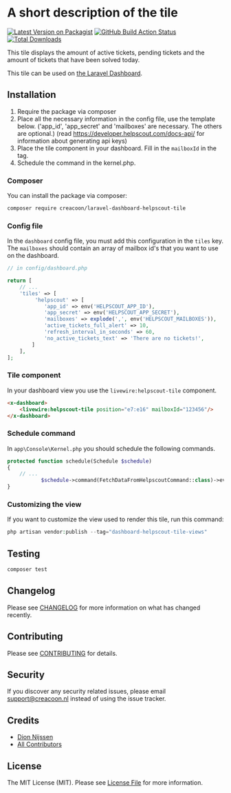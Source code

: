 # A short description of the tile

[![Latest Version on Packagist](https://img.shields.io/packagist/v/creacoon/laravel-dashboard-helpscout-tile.svg?style=flat-square)](https://packagist.org/packages/creacoon/laravel-dashboard-helpscout-tile)
[![GitHub Build Action Status](https://img.shields.io/github/workflow/status/creacoon/laravel-dashboard-helpscout-tile/PHP%20Composer/master)](https://github.com/creacoon/laravel-dashboard-helpscout-tile/actions?query=workflow%3Aphp+branch%3Amaster)
[![Total Downloads](https://img.shields.io/packagist/dt/creacoon/laravel-dashboard-helpscout-tile.svg?style=flat-square)](https://packagist.org/packages/creacoon/laravel-dashboard-helpscout-tile)

This tile displays the amount of active tickets, pending tickets and the amount of tickets that have been solved today. 

This tile can be used on [the Laravel Dashboard](https://docs.spatie.be/laravel-dashboard).

## Installation

1. Require the package via composer
1. Place all the necessary information in the config file, use the template below. ('app_id', 'app_secret' and 'mailboxes' are necessary. The others are optional.) (read https://developer.helpscout.com/docs-api/ for information about generating api keys)
1. Place the tile component in your dashboard. Fill in the `mailboxId` in the tag.
1. Schedule the command in the kernel.php.

### Composer
You can install the package via composer:
```bash
composer require creacoon/laravel-dashboard-helpscout-tile 
```

### Config file
In the `dashboard` config file, you must add this configuration in the `tiles` key. The `mailboxes` should contain an array of mailbox id's that you want to use on the dashboard.

```php
// in config/dashboard.php

return [
    // ...
    'tiles' => [
         'helpscout' => [
            'app_id' => env('HELPSCOUT_APP_ID'),
            'app_secret' => env('HELPSCOUT_APP_SECRET'),
            'mailboxes' => explode(',', env('HELPSCOUT_MAILBOXES')),
            'active_tickets_full_alert' => 10,
            'refresh_interval_in_seconds' => 60,
            'no_active_tickets_text' => 'There are no tickets!',
        ]
    ],
];
```
### Tile component
In your dashboard view you use the `livewire:helpscout-tile` component.
```html
<x-dashboard>
    <livewire:helpscout-tile position="e7:e16" mailboxId="123456"/> 
</x-dashboard>
```

### Schedule command
In `app\Console\Kernel.php` you should schedule the following commands.

```php
protected function schedule(Schedule $schedule)
{
    // ...
           $schedule->command(FetchDataFromHelpscoutCommand::class)->everyFiveMinutes();
}
```

### Customizing the view
If you want to customize the view used to render this tile, run this command:

```php
php artisan vendor:publish --tag="dashboard-helpscout-tile-views"
```

## Testing

``` bash
composer test
```

## Changelog

Please see [CHANGELOG](CHANGELOG.md) for more information on what has changed recently.

## Contributing

Please see [CONTRIBUTING](CONTRIBUTING.md) for details.

## Security

If you discover any security related issues, please email support@creacoon.nl instead of using the issue tracker.

## Credits

- [Dion Nijssen](https://github.com/dion213)
- [All Contributors](../../contributors)

## License

The MIT License (MIT). Please see [License File](LICENSE.md) for more information.
